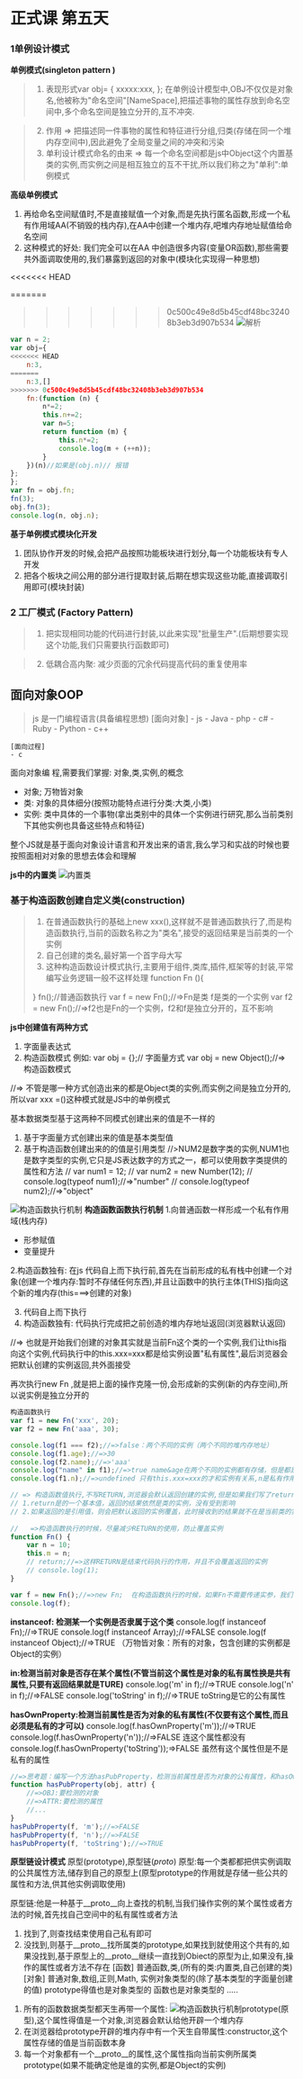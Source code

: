 # 正式课 第五天 


### 1单例设计模式
 **单例模式(singleton pattern )**
> 1. 表现形式var obj= {
    xxxxx:xxx,
};
在单例设计模型中,OBJ不仅仅是对象名,他被称为"命名空间"[NameSpace],把描述事物的属性存放到命名空间中,多个命名空间是独立分开的,互不冲突.

> 2. 作用
> => 把描述同一件事物的属性和特征进行分组,归类(存储在同一个堆内存空间中),因此避免了全局变量之间的冲突和污染
> 3. 单利设计模式命名的由来
> => 每一个命名空间都是js中Object这个内置基类的实例,而实例之间是相互独立的互不干扰,所以我们称之为"单利":单例模式

**高级单例模式**

1. 再给命名空间赋值时,不是直接赋值一个对象,而是先执行匿名函数,形成一个私有作用域AA(不销毁的栈内存),在AA中创建一个堆内存,吧堆内存地址赋值给命名空间
2. 这种模式的好处: 我们完全可以在AA 中创造很多内容(变量OR函数),那些需要共外面调取使用的,我们暴露到返回的对象中(模块化实现得一种思想)


<<<<<<< HEAD


=======
>>>>>>> 0c500c49e8d5b45cdf48bc32408b3eb3d907b534
![解析](./111.png)
```Javascript
var n = 2;
var obj={
<<<<<<< HEAD
    n:3,
=======
    n:3,[]
>>>>>>> 0c500c49e8d5b45cdf48bc32408b3eb3d907b534
    fn:(function (n) {
        n*=2;
        this.n+=2;
        var n=5;
        return function (m) {
            this.n*=2;
            console.log(m + (++n));
        }
    })(n)//如果是(obj.n)// 报错
};
};
var fn = obj.fn;
fn(3);
obj.fn(3);
console.log(n, obj.n);

```

**基于单例模式模块化开发**
1. 团队协作开发的时候,会把产品按照功能板块进行划分,每一个功能板块有专人开发
2. 把各个板块之间公用的部分进行提取封装,后期在想实现这些功能,直接调取引用即可(模块封装)

### 2 工厂模式 (Factory Pattern)
> 1. 把实现相同功能的代码进行封装,以此来实现"批量生产".(后期想要实现这个功能,我们只需要执行函数即可)

> 2. 低耦合高内聚: 减少页面的冗余代码提高代码的重复使用率


## 面向对象OOP
> js 是一门编程语言(具备编程思想)
    [面向对象]
    - js
    - Java
    - php
    - c#
    - Ruby
    - Python
    - c++
    
    [面向过程]
    - c 

面向对象编 程,需要我们掌握: 对象,类,实例,的概念
- 对象; 万物皆对象
- 类: 对象的具体细分(按照功能特点进行分类:大类,小类)
- 实例: 类中具体的一个事物(拿出类别中的具体一个实例进行研究,那么当前类别下其他实例也具备这些特点和特征)


整个JS就是基于面向对象设计语言和开发出来的语言,我么学习和实战的时候也要按照面相对对象的思想去体会和理解

**js中的内置类**
![内置类](./3333.png)


### 基于构造函数创建自定义类(construction)
> 1. 在普通函数执行的基础上new xxx(),这样就不是普通函数执行了,而是构造函数执行,当前的函数名称之为"类名",接受的返回结果是当前类的一个实例
> 2. 自己创建的类名,最好第一个首字母大写
> 3. 这种构造函数设计模式执行,主要用于组件,类库,插件,框架等的封装,平常编写业务逻辑一般不这样处理
>function Fn (){
>
> }
> fn();//普通函数执行
> var f = new Fn();//=>Fn是类 f是类的一个实例
> var f2 = new Fn();//=>f2也是Fn的一个实例，f2和f是独立分开的，互不影响

**js中创建值有两种方式**
1. 字面量表达式
2. 构造函数模式
例如:
var obj = {};// 字面量方式
var obj = new Object();//=> 构造函数模式

//=> 不管是哪一种方式创造出来的都是Object类的实例,而实例之间是独立分开的,所以var xxx =()这种模式就是JS中的单例模式

 基本数据类型基于这两种不同模式创建出来的值是不一样的
1. 基于字面量方式创建出来的值是基本类型值
2. 基于构造函数创建出来的的值是引用类型
//>NUM2是数字类的实例,NUM1也是数字类型的实例,它只是JS表达数字的方式之一，都可以使用数字类提供的属性和方法
// var num1 = 12;
// var num2 = new Number(12);
// console.log(typeof num1);//=>"number"
// console.log(typeof num2);//=>"object"


![构造函数执行机制](./444444.png)
**构造函数函数执行机制**
1.向普通函数一样形成一个私有作用域(栈内存)
- 形参赋值
- 变量提升 

2.构造函数独有: 在js 代码自上而下执行前,首先在当前形成的私有栈中创建一个对象(创建一个堆内存:暂时不存储任何东西),并且让函数中的执行主体(THIS)指向这个新的堆内存(this===>创建的对象)

3. 代码自上而下执行
4. 构造函数独有: 代码执行完成把之前创造的堆内存地址返回(浏览器默认返回)

//=> 也就是开始我们创建的对象其实就是当前Fn这个类的一个实例,我们让this指向这个实例,代码执行中的this.xxx=xxx都是给实例设置"私有属性",最后浏览器会把默认创建的实例返回,共外面接受

再次执行new Fn ,就是把上面的操作克隆一份,会形成新的实例(新的内存空间),所以说实例是独立分开的
```Javascript
构造函数执行
var f1 = new Fn('xxx', 20);
var f2 = new Fn('aaa', 30);

console.log(f1 === f2);//=>false：两个不同的实例（两个不同的堆内存地址）
console.log(f1.age);//=>30
console.log(f2.name);//=>'aaa'
console.log("name" in f1);//=>true name&age在两个不同的实例都有存储，但是都是每个实例自己私有的属性
console.log(f1.n);//=>undefined 只有this.xxx=xxx的才和实例有关系,n是私有作用域中的一个私有变量而已（this是当前类的实例）*/

// => 构造函数值执行,不写RETURN,浏览器会默认返回创建的实例,但是如果我们写了return?
// 1.return是的一个基本值，返回的结果依然是类的实例，没有受到影响
// 2.如果返回的是引用值，则会把默认返回的实例覆盖，此时接收到的结果就不在是当前类的实例了
 
//   =>构造函数执行的时候，尽量减少RETURN的使用，防止覆盖实例
function Fn() {
    var n = 10;
    this.m = n;
    // return;//=>这样RETURN是结束代码执行的作用，并且不会覆盖返回的实例
    // console.log(1);
}

var f = new Fn();//=>new Fn;  在构造函数执行的时候，如果Fn不需要传递实参，我们可以省略小括号，意思还是创建实例（和加小括号没有区别）
console.log(f);

```

**instanceof: 检测某一个实例是否隶属于这个类**
console.log(f instanceof Fn);//=>TRUE
console.log(f instanceof Array);//=>FALSE
console.log(f instanceof Object);//=>TRUE （万物皆对象：所有的对象，包含创建的实例都是Object的实例）

**in:检测当前对象是否存在某个属性(不管当前这个属性是对象的私有属性换是共有属性,只要有返回结果就是TURE)**
console.log('m' in f);//=>TRUE
console.log('n' in f);//=>FALSE
console.log('toString' in f);//=>TRUE toString是它的公有属性

 
**hasOwnProperty:检测当前属性是否为对象的私有属性(不仅要有这个属性,而且必须是私有的才可以)**
console.log(f.hasOwnProperty('m'));//=>TRUE
console.log(f.hasOwnProperty('n'));//=>FALSE 连这个属性都没有
console.log(f.hasOwnProperty('toString'));=>FALSE 虽然有这个属性但是不是私有的属性

```Javascript
//=>思考题：编写一个方法hasPubProperty，检测当前属性是否为对象的公有属性，和hasOwnProperty对应
function hasPubProperty(obj, attr) {
    //=>OBJ:要检测的对象
    //=>ATTR:要检测的属性
    //...
}
hasPubProperty(f, 'm');//=>FALSE
hasPubProperty(f, 'n');//=>FALSE
hasPubProperty(f, 'toString');//=>TRUE

```


**原型链设计模式**
原型(prototype),原型链(_proto_)
原型:每一个类都都把供实例调取的公共属性方法,储存到自己的原型上(原型prototype的作用就是存储一些公共的属性和方法,供其他实例调取使用)

原型链:他是一种基于__proto__向上查找的机制,当我们操作实例的某个属性或者方法的时候,首先找自己空间中的私有属性或者方法
1. 找到了,则查找结束使用自己私有即可
2. 没找到,则基于__proto__找所属类的prototype,如果找到就使用这个共有的,如果没找到,基于原型上的__proto__继续一直找到Obiect的原型为止,如果没有,操作的属性或者方法不存在
[函数]
     普通函数,类,(所有的类:内置类,自己创建的类)
[对象]
    普通对象,数组,正则,Math,
    实例对象类型的(除了基本类型的字面量创建的值)
    prototype得值也是对象类型的
    函数也是对象类型的
    .....
>

1. 所有的函数数据类型都天生再带一个属性:
![构造函数执行机制](./原型链.png)prototype(原型),这个属性得值是一个对象,浏览器会默认给他开辟一个堆内存
2. 在浏览器给prototype开辟的堆内存中有一个天生自带属性:constructor,这个属性存储的值是当前函数本身
3. 每一个对象都有一个__proto__的属性,这个属性指向当前实例所属类prototype(如果不能确定他是谁的实例,都是Object的实例)

